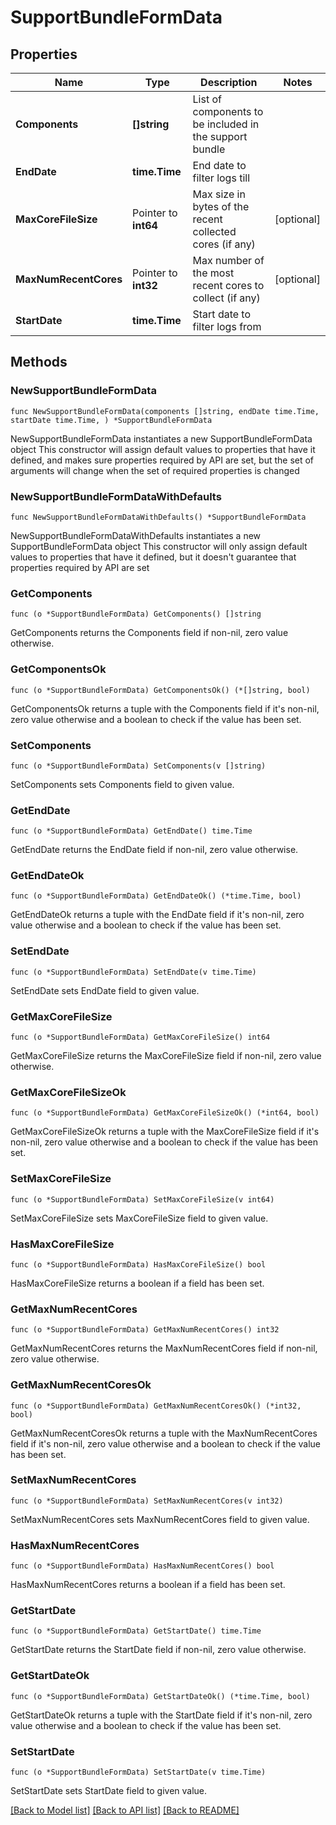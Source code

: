 # SupportBundleFormData

## Properties

Name | Type | Description | Notes
------------ | ------------- | ------------- | -------------
**Components** | **[]string** | List of components to be included in the support bundle | 
**EndDate** | **time.Time** | End date to filter logs till | 
**MaxCoreFileSize** | Pointer to **int64** | Max size in bytes of the recent collected cores (if any) | [optional] 
**MaxNumRecentCores** | Pointer to **int32** | Max number of the most recent cores to collect (if any) | [optional] 
**StartDate** | **time.Time** | Start date to filter logs from | 

## Methods

### NewSupportBundleFormData

`func NewSupportBundleFormData(components []string, endDate time.Time, startDate time.Time, ) *SupportBundleFormData`

NewSupportBundleFormData instantiates a new SupportBundleFormData object
This constructor will assign default values to properties that have it defined,
and makes sure properties required by API are set, but the set of arguments
will change when the set of required properties is changed

### NewSupportBundleFormDataWithDefaults

`func NewSupportBundleFormDataWithDefaults() *SupportBundleFormData`

NewSupportBundleFormDataWithDefaults instantiates a new SupportBundleFormData object
This constructor will only assign default values to properties that have it defined,
but it doesn't guarantee that properties required by API are set

### GetComponents

`func (o *SupportBundleFormData) GetComponents() []string`

GetComponents returns the Components field if non-nil, zero value otherwise.

### GetComponentsOk

`func (o *SupportBundleFormData) GetComponentsOk() (*[]string, bool)`

GetComponentsOk returns a tuple with the Components field if it's non-nil, zero value otherwise
and a boolean to check if the value has been set.

### SetComponents

`func (o *SupportBundleFormData) SetComponents(v []string)`

SetComponents sets Components field to given value.


### GetEndDate

`func (o *SupportBundleFormData) GetEndDate() time.Time`

GetEndDate returns the EndDate field if non-nil, zero value otherwise.

### GetEndDateOk

`func (o *SupportBundleFormData) GetEndDateOk() (*time.Time, bool)`

GetEndDateOk returns a tuple with the EndDate field if it's non-nil, zero value otherwise
and a boolean to check if the value has been set.

### SetEndDate

`func (o *SupportBundleFormData) SetEndDate(v time.Time)`

SetEndDate sets EndDate field to given value.


### GetMaxCoreFileSize

`func (o *SupportBundleFormData) GetMaxCoreFileSize() int64`

GetMaxCoreFileSize returns the MaxCoreFileSize field if non-nil, zero value otherwise.

### GetMaxCoreFileSizeOk

`func (o *SupportBundleFormData) GetMaxCoreFileSizeOk() (*int64, bool)`

GetMaxCoreFileSizeOk returns a tuple with the MaxCoreFileSize field if it's non-nil, zero value otherwise
and a boolean to check if the value has been set.

### SetMaxCoreFileSize

`func (o *SupportBundleFormData) SetMaxCoreFileSize(v int64)`

SetMaxCoreFileSize sets MaxCoreFileSize field to given value.

### HasMaxCoreFileSize

`func (o *SupportBundleFormData) HasMaxCoreFileSize() bool`

HasMaxCoreFileSize returns a boolean if a field has been set.

### GetMaxNumRecentCores

`func (o *SupportBundleFormData) GetMaxNumRecentCores() int32`

GetMaxNumRecentCores returns the MaxNumRecentCores field if non-nil, zero value otherwise.

### GetMaxNumRecentCoresOk

`func (o *SupportBundleFormData) GetMaxNumRecentCoresOk() (*int32, bool)`

GetMaxNumRecentCoresOk returns a tuple with the MaxNumRecentCores field if it's non-nil, zero value otherwise
and a boolean to check if the value has been set.

### SetMaxNumRecentCores

`func (o *SupportBundleFormData) SetMaxNumRecentCores(v int32)`

SetMaxNumRecentCores sets MaxNumRecentCores field to given value.

### HasMaxNumRecentCores

`func (o *SupportBundleFormData) HasMaxNumRecentCores() bool`

HasMaxNumRecentCores returns a boolean if a field has been set.

### GetStartDate

`func (o *SupportBundleFormData) GetStartDate() time.Time`

GetStartDate returns the StartDate field if non-nil, zero value otherwise.

### GetStartDateOk

`func (o *SupportBundleFormData) GetStartDateOk() (*time.Time, bool)`

GetStartDateOk returns a tuple with the StartDate field if it's non-nil, zero value otherwise
and a boolean to check if the value has been set.

### SetStartDate

`func (o *SupportBundleFormData) SetStartDate(v time.Time)`

SetStartDate sets StartDate field to given value.



[[Back to Model list]](../README.md#documentation-for-models) [[Back to API list]](../README.md#documentation-for-api-endpoints) [[Back to README]](../README.md)



